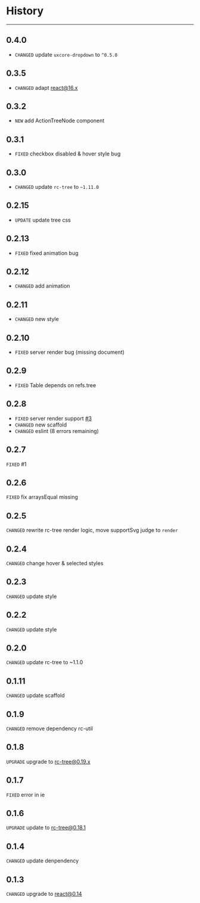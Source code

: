 # History

---

## 0.4.0

* `CHANGED` update `uxcore-dropdown` to `^0.5.0`  

## 0.3.5

* `CHANGED` adapt react@16.x

## 0.3.2

* `NEW` add ActionTreeNode component

## 0.3.1

* `FIXED` checkbox disabled & hover style bug

## 0.3.0

* `CHANGED` update `rc-tree` to `~1.11.0`  

## 0.2.15

* `UPDATE` update tree css

## 0.2.13

* `FIXED` fixed animation bug

## 0.2.12

* `CHANGED` add animation

## 0.2.11

* `CHANGED` new style

## 0.2.10

* `FIXED` server render bug (missing document)

## 0.2.9

* `FIXED` Table depends on refs.tree

## 0.2.8
* `FIXED` server render support [#3](https://github.com/uxcore/uxcore-tree/issues/3)
* `CHANGED` new scaffold
* `CHANGED` eslint (8 errors remaining)

## 0.2.7
`FIXED` #1

## 0.2.6
`FIXED` fix arraysEqual missing 

## 0.2.5
`CHANGED` rewrite rc-tree render logic, move supportSvg judge to `render`

## 0.2.4
`CHANGED` change hover & selected styles

## 0.2.3
`CHANGED` update style

## 0.2.2
`CHANGED` update style

## 0.2.0
`CHANGED` update rc-tree to ~1.1.0

## 0.1.11
`CHANGED` update scaffold

## 0.1.9
`CHANGED` remove dependency rc-util

## 0.1.8
`UPGRADE` upgrade to rc-tree@0.19.x

## 0.1.7
`FIXED` error in ie

## 0.1.6
`UPGRADE` update to rc-tree@0.18.1

## 0.1.4

`CHANGED` update denpendency

## 0.1.3

`CHANGED` upgrade to react@0.14
